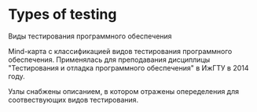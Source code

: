 Types of testing
==============

Виды тестирования программного обеспечения

Mind-карта с классификацией видов тестирования программного обеспечения.
Применялась для преподавания дисциплицы "Тестирования и отладка программного обеспечения" в ИжГТУ в 2014 году.

Узлы снабжены описанием, в котором отражены опеределения для соотвествующих видов тестирования.